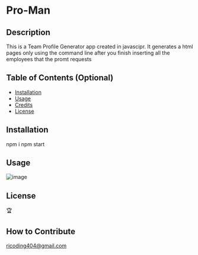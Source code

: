 # Pro-Man


## Description
This is a Team Profile Generator app created in javascipr. It generates a html pages only using the command line after you finish inserting all the employees that the promt requests

## Table of Contents (Optional)


- [Installation](#installation)
- [Usage](#usage)
- [Credits](#credits)
- [License](#license)


## Installation

npm i
npm start

## Usage




![image](https://user-images.githubusercontent.com/57916204/151754922-079f3ebd-0d57-49d1-bd95-0718e71cb703.png)



## License

🏆 



## How to Contribute

ricoding404@gmail.com
